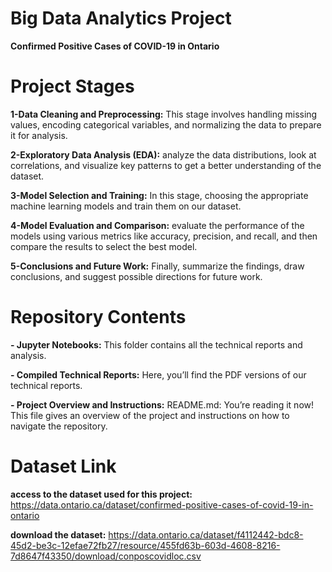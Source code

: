 # Big Data Analytics Project
**Confirmed Positive Cases of COVID-19 in Ontario**

# Project Stages

**1-Data Cleaning and Preprocessing:** This stage involves handling missing values, encoding categorical variables, and normalizing the data to prepare it for analysis.

**2-Exploratory Data Analysis (EDA):** analyze the data distributions, look at correlations, and visualize key patterns to get a better understanding of the dataset.

**3-Model Selection and Training:** In this stage, choosing the appropriate machine learning models and train them on our dataset.

**4-Model Evaluation and Comparison:** evaluate the performance of the models using various metrics like accuracy, precision, and recall, and then compare the results to select the best model.

**5-Conclusions and Future Work:** Finally, summarize the findings, draw conclusions, and suggest possible directions for future work.

# Repository Contents

**- Jupyter Notebooks:** This folder contains all the technical reports and analysis.

**- Compiled Technical Reports:** Here, you’ll find the PDF versions of our technical reports.

**- Project Overview and Instructions:** README.md: You’re reading it now! This file gives an overview of the project and instructions on how to navigate the repository.

# Dataset Link

**access to the dataset used for this project:**
https://data.ontario.ca/dataset/confirmed-positive-cases-of-covid-19-in-ontario

**download the dataset:**
https://data.ontario.ca/dataset/f4112442-bdc8-45d2-be3c-12efae72fb27/resource/455fd63b-603d-4608-8216-7d8647f43350/download/conposcovidloc.csv
